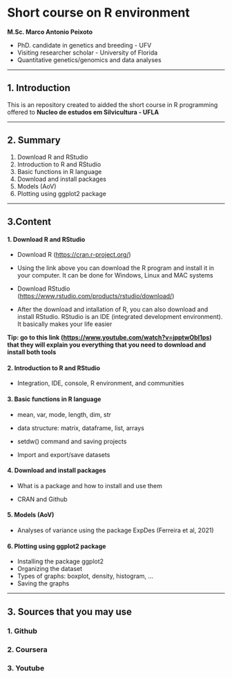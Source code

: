 # Short course on R environment

**M.Sc. Marco Antonio Peixoto**
- PhD. candidate in genetics and breeding - UFV
- Visiting researcher scholar - University of Florida  
- Quantitative genetics/genomics and data analyses

---
## 1. Introduction

This is an repository created to aidded the short course in R programming offered to **Nucleo de estudos em Silvicultura - UFLA**

---
## 2. Summary

1. Download R and RStudio
2. Introduction to R and RStudio
3. Basic functions in R language 
4. Download and install packages
5. Models (AoV)
6. Plotting using ggplot2 package

---
## 3.Content

#### 1. Download R and RStudio

- Download R (https://cran.r-project.org/) 

- Using the link above you can download the R program and install it in your computer. It can be done for Windows, Linux and MAC systems

- Download RStudio (https://www.rstudio.com/products/rstudio/download/)

- After the download and intallation of R, you can also download and install RStudio. RStudio is an IDE (integrated development environment). It basically makes your life easier

**Tip: go to this link (https://www.youtube.com/watch?v=jpptwObI1ps) that they will explain you everything that you need to download and install both tools**

#### 2. Introduction to R and RStudio

- Integration, IDE, console, R environment, and communities

#### 3. Basic functions in R language 

- mean, var, mode, length, dim, str

- data structure: matrix, dataframe, list, arrays

- setdw() command and saving projects

- Import and export/save datasets

#### 4. Download and install packages

- What is a package and how to install and use them

- CRAN and Github

#### 5. Models (AoV)

- Analyses of variance using the package ExpDes (Ferreira et al, 2021)

#### 6. Plotting using **ggplot2** package

- Installing the package ggplot2
- Organizing the dataset
- Types of graphs: boxplot, density, histogram, ...
- Saving the graphs

---
## 3. Sources that you may use

### 1. Github

### 2. Coursera

### 3. Youtube
